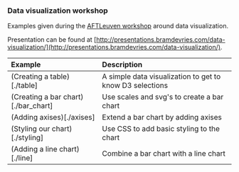 ### Data visualization workshop

Examples given during the [AFTLeuven workshop](http://www.aftleuven.be/event/web-development-track-workshop-3/) around data visualization.

Presentation can be found at [http://presentations.bramdevries.com/data-visualization/](http://presentations.bramdevries.com/data-visualization/).

| Example                             | Description                                              |
|:------------------------------------|:---------------------------------------------------------|
| (Creating a table)[./table]         | A simple data visualization to get to know D3 selections |
| (Creating a bar chart)[./bar_chart] | Use scales and svg's to create a bar chart               |
| (Adding axises)[./axises]           | Extend a bar chart by adding axises                      |
| (Styling our chart)[./styling]      | Use CSS to add basic styling to the chart                |
| (Adding a line chart)[./line]       | Combine a bar chart with a line chart                    |
